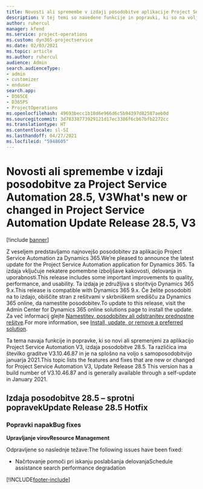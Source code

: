 ```yaml
---
title: Novosti ali spremembe v izdaji posodobitve aplikacije Project Service Automation 28.5, sprotni popravek, V3
description: V tej temi so navedene funkcije in popravki, ki so na voljo v izdaji posodobitve aplikacije Project Service Automation 28.5, sprotni popravek, V3.
author: ruhercul
manager: kfend
ms.service: project-operations
ms.custom: dyn365-projectservice
ms.date: 02/03/2021
ms.topic: article
ms.author: ruhercul
audience: Admin
search.audienceType:
- admin
- customizer
- enduser
search.app:
- D365CE
- D365PS
- ProjectOperations
ms.openlocfilehash: 49693becc1b18d6e966d6c5b94397d82587aeb0d
ms.sourcegitcommit: 3d78338773929121d17ec3386f6cb67bfb2272cc
ms.translationtype: HT
ms.contentlocale: sl-SI
ms.lasthandoff: 04/27/2021
ms.locfileid: "5948605"
---
```

# <a name="whats-new-or-changed-in-project-service-automation-update-release-285-v3"></a><span data-ttu-id="9b943-103">Novosti ali spremembe v izdaji posodobitve za Project Service Automation 28.5, V3</span><span class="sxs-lookup"><span data-stu-id="9b943-103">What's new or changed in Project Service Automation Update Release 28.5, V3</span></span>

[!include [banner](../includes/psa-now-project-operations.md)]

<span data-ttu-id="9b943-104">Z veseljem predstavljamo najnovejšo posodobitev za aplikacijo Project Service Automation za Dynamics 365.</span><span class="sxs-lookup"><span data-stu-id="9b943-104">We’re pleased to announce the latest update for the Project Service Automation application for Dynamics 365.</span></span> <span data-ttu-id="9b943-105">Ta izdaja vključuje nekatere pomembne izboljšave kakovosti, delovanja in uporabnosti.</span><span class="sxs-lookup"><span data-stu-id="9b943-105">This release includes some important improvements to quality, performance, and usability.</span></span> <span data-ttu-id="9b943-106">Ta izdaja je združljiva s storitvijo Dynamics 365 9.x.</span><span class="sxs-lookup"><span data-stu-id="9b943-106">This release is compatible with Dynamics 365 9.x.</span></span> <span data-ttu-id="9b943-107">Če želite posodobiti na to izdajo, obiščite stran z rešitvami v skrbniškem središču za Dynamics 365 online, da namestite posodobitev.</span><span class="sxs-lookup"><span data-stu-id="9b943-107">To update to this release, visit the Admin Center for Dynamics 365 online solutions page to install the update.</span></span> <span data-ttu-id="9b943-108">Za več informacij glejte [Namestitev, posodobitev ali odstranitev prednostne rešitve](/power-platform/admin/install-remove-preferred-solution).</span><span class="sxs-lookup"><span data-stu-id="9b943-108">For more information, see [Install, update, or remove a preferred solution](/power-platform/admin/install-remove-preferred-solution).</span></span>

<span data-ttu-id="9b943-109">Ta tema navaja funkcije in popravke, ki so novi ali spremenjeni za aplikacijo Project Service Automation V3, izdaja posodobitve 28.5. Ta različica ima številko graditve V3.10.46.87 in je na splošno na voljo s samoposodobitvijo januarja 2021.</span><span class="sxs-lookup"><span data-stu-id="9b943-109">This topic lists the features and fixes that are new or changed for Project Service Automation V3, Update Release 28.5 This version has a build number of V3.10.46.87 and is generally available through a self-update in January 2021.</span></span>

## <a name="update-release-285-hotfix"></a><span data-ttu-id="9b943-110">Izdaja posodobitve 28.5 – sprotni popravek</span><span class="sxs-lookup"><span data-stu-id="9b943-110">Update Release 28.5 Hotfix</span></span>

### <a name="bug-fixes"></a><span data-ttu-id="9b943-111">Popravki napak</span><span class="sxs-lookup"><span data-stu-id="9b943-111">Bug fixes</span></span>

<span data-ttu-id="9b943-112">**Upravljanje virov**</span><span class="sxs-lookup"><span data-stu-id="9b943-112">**Resource Management**</span></span>

<span data-ttu-id="9b943-113">Odpravljene so naslednje težave:</span><span class="sxs-lookup"><span data-stu-id="9b943-113">The following issues have been fixed:</span></span>

- <span data-ttu-id="9b943-114">Načrtovanje pomoči pri iskanju poslabšanja delovanja</span><span class="sxs-lookup"><span data-stu-id="9b943-114">Schedule assistance search performance degradation</span></span>



[!INCLUDE[footer-include](../includes/footer-banner.md)]